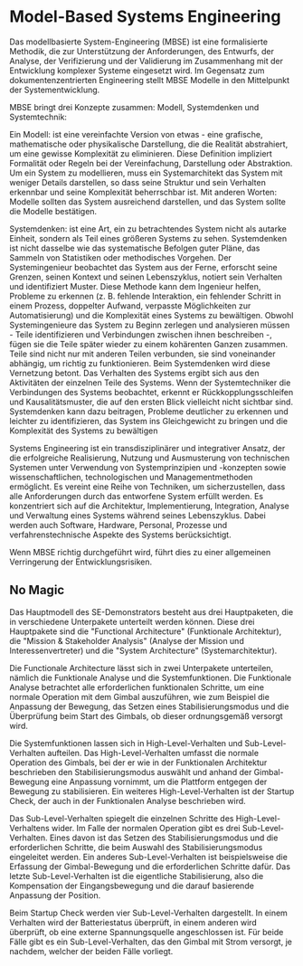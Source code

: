 # Model-Based Systems Engineering

Das modellbasierte System-Engineering (MBSE) ist eine formalisierte Methodik, die zur Unterstützung der Anforderungen, des Entwurfs, der Analyse, der Verifizierung und der Validierung im Zusammenhang mit der Entwicklung komplexer Systeme eingesetzt wird. Im Gegensatz zum dokumentenzentrierten Engineering stellt MBSE Modelle in den Mittelpunkt der Systementwicklung. 

MBSE bringt drei Konzepte zusammen: Modell, Systemdenken und Systemtechnik:

Ein Modell:  ist eine vereinfachte Version von etwas - eine grafische, mathematische oder physikalische Darstellung, die die Realität abstrahiert, um eine gewisse Komplexität zu eliminieren. Diese Definition impliziert Formalität oder Regeln bei der Vereinfachung, Darstellung oder Abstraktion. Um ein System zu modellieren, muss ein Systemarchitekt das System mit weniger Details darstellen, so dass seine Struktur und sein Verhalten erkennbar und seine Komplexität beherrschbar ist. Mit anderen Worten: Modelle sollten das System ausreichend darstellen, und das System sollte die Modelle bestätigen.

Systemdenken:  ist eine Art, ein zu betrachtendes System nicht als autarke Einheit, sondern als Teil eines größeren Systems zu sehen. Systemdenken ist nicht dasselbe wie das systematische Befolgen guter Pläne, das Sammeln von Statistiken oder methodisches Vorgehen. Der Systemingenieur beobachtet das System aus der Ferne, erforscht seine Grenzen, seinen Kontext und seinen Lebenszyklus, notiert sein Verhalten und identifiziert Muster. Diese Methode kann dem Ingenieur helfen, Probleme zu erkennen (z. B. fehlende Interaktion, ein fehlender Schritt in einem Prozess, doppelter Aufwand, verpasste Möglichkeiten zur Automatisierung) und die Komplexität eines Systems zu bewältigen. Obwohl Systemingenieure das System zu Beginn zerlegen und analysieren müssen - Teile identifizieren und Verbindungen zwischen ihnen beschreiben -, fügen sie die Teile später wieder zu einem kohärenten Ganzen zusammen. Teile sind nicht nur mit anderen Teilen verbunden, sie sind voneinander abhängig, um richtig zu funktionieren. Beim Systemdenken wird diese Vernetzung betont. Das Verhalten des Systems ergibt sich aus den Aktivitäten der einzelnen Teile des Systems. Wenn der Systemtechniker die Verbindungen des Systems beobachtet, erkennt er Rückkopplungsschleifen und Kausalitätsmuster, die auf den ersten Blick vielleicht nicht sichtbar sind. Systemdenken kann dazu beitragen, Probleme deutlicher zu erkennen und leichter zu identifizieren, das System ins Gleichgewicht zu bringen und die Komplexität des Systems zu bewältigen

Systems Engineering ist ein transdisziplinärer und integrativer Ansatz, der die erfolgreiche Realisierung, Nutzung und Ausmusterung von technischen Systemen unter Verwendung von Systemprinzipien und -konzepten sowie wissenschaftlichen, technologischen und Managementmethoden ermöglicht. Es vereint eine Reihe von Techniken, um sicherzustellen, dass alle Anforderungen durch das entworfene System erfüllt werden. Es konzentriert sich auf die Architektur, Implementierung, Integration, Analyse und Verwaltung eines Systems während seines Lebenszyklus. Dabei werden auch Software, Hardware, Personal, Prozesse und verfahrenstechnische Aspekte des Systems berücksichtigt.

Wenn MBSE richtig durchgeführt wird, führt dies zu einer allgemeinen Verringerung der Entwicklungsrisiken.


## No Magic

Das Hauptmodell des SE-Demonstrators besteht aus drei Hauptpaketen, die in verschiedene Unterpakete unterteilt werden können. Diese drei Hauptpakete sind die "Functional Architecture" (Funktionale Architektur), die "Mission & Stakeholder Analysis" (Analyse der Mission und Interessenvertreter) und die "System Architecture" (Systemarchitektur).

Die Functionale Architecture lässt sich in zwei Unterpakete unterteilen, nämlich die Funktionale Analyse und die Systemfunktionen. Die Funktionale Analyse betrachtet alle erforderlichen funktionalen Schritte, um eine normale Operation mit dem Gimbal auszuführen, wie zum Beispiel die Anpassung der Bewegung, das Setzen eines Stabilisierungsmodus und die Überprüfung beim Start des Gimbals, ob dieser ordnungsgemäß versorgt wird.

Die Systemfunktionen lassen sich in High-Level-Verhalten und Sub-Level-Verhalten aufteilen. Das High-Level-Verhalten umfasst die normale Operation des Gimbals, bei der er wie in der Funktionalen Architektur beschrieben den Stabilisierungsmodus auswählt und anhand der Gimbal-Bewegung eine Anpassung vornimmt, um die Plattform entgegen der Bewegung zu stabilisieren. Ein weiteres High-Level-Verhalten ist der Startup Check, der auch in der Funktionalen Analyse beschrieben wird.

Das Sub-Level-Verhalten spiegelt die einzelnen Schritte des High-Level-Verhaltens wider. Im Falle der normalen Operation gibt es drei Sub-Level-Verhalten. Eines davon ist das Setzen des Stabilisierungsmodus und die erforderlichen Schritte, die beim Auswahl des Stabilisierungsmodus eingeleitet werden. Ein anderes Sub-Level-Verhalten ist beispielsweise die Erfassung der Gimbal-Bewegung und die erforderlichen Schritte dafür. Das letzte Sub-Level-Verhalten ist die eigentliche Stabilisierung, also die Kompensation der Eingangsbewegung und die darauf basierende Anpassung der Position.

Beim Startup Check werden vier Sub-Level-Verhalten dargestellt. In einem Verhalten wird der Batteriestatus überprüft, in einem anderen wird überprüft, ob eine externe Spannungsquelle angeschlossen ist. Für beide Fälle gibt es ein Sub-Level-Verhalten, das den Gimbal mit Strom versorgt, je nachdem, welcher der beiden Fälle vorliegt.




